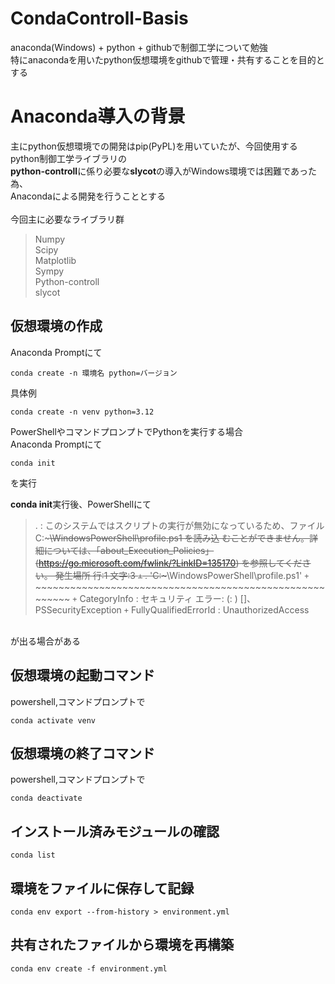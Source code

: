 # CondaControll-Basis
anaconda(Windows) + python + githubで制御工学について勉強 <br>
特にanacondaを用いたpython仮想環境をgithubで管理・共有することを目的とする

# Anaconda導入の背景
主にpython仮想環境での開発はpip(PyPL)を用いていたが、今回使用するpython制御工学ライブラリの<br>
**python-controll**に係り必要な**slycot**の導入がWindows環境では困難であった為、<br>
Anacondaによる開発を行うこととする
<br>
<br>
今回主に必要なライブラリ群
>Numpy<br>
>Scipy<br>
>Matplotlib<br>
>Sympy<br>
>Python-controll<br>
>slycot<br>

## 仮想環境の作成
Anaconda Promptにて<br>
```
conda create -n 環境名 python=バージョン
```

具体例<br>
```
conda create -n venv python=3.12
```

PowerShellやコマンドプロンプトでPythonを実行する場合<br>
Anaconda Promptにて
```
conda init
```
を実行

**conda init**実行後、PowerShellにて

>. : このシステムではスクリプトの実行が無効になっているため、ファイル C:\~~~\WindowsPowerShell\profile.ps1 を読み込
>むことができません。詳細については、「about_Execution_Policies」(https://go.microsoft.com/fwlink/?LinkID=135170)
>を参照してください。
>発生場所 行:1 文字:3
>`+` . 'C:\~~~\WindowsPowerShell\profile.ps1'
>`+`   ~~~~~~~~~~~~~~~~~~~~~~~~~~~~~~~~~~~~~~~~~~~~~~~~~~~~~~~~
>    `+` CategoryInfo          : セキュリティ エラー: (: ) []、PSSecurityException
>    `+` FullyQualifiedErrorId : UnauthorizedAccess

<br>が出る場合がある

## 仮想環境の起動コマンド
powershell,コマンドプロンプトで <br>
```
conda activate venv
```

## 仮想環境の終了コマンド
powershell,コマンドプロンプトで<br>
```
conda deactivate
```

## インストール済みモジュールの確認
```
conda list
```

## 環境をファイルに保存して記録
```
conda env export --from-history > environment.yml
```

## 共有されたファイルから環境を再構築
```
conda env create -f environment.yml
```
